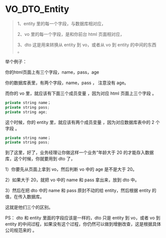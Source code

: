 # VO_DTO_Entity

> 1、entity 里的每一个字段，与数据库相对应，
>
> 2、vo 里的每一个字段，是和你前台 html 页面相对应，
>
> 3、dto 这是用来转换从 entity 到 vo，或者从 vo 到 entity 的中间的东西 。

举个例子：

你的html页面上有三个字段，name，pass，age

你的数据库表里，有两个字段，name，pass ， 注意没有 age。

而你的 vo 里，就应该有下面三个成员变量 ，因为对应 html 页面上三个字段 。

```java
private string name；
private string pass;
private string age;
```

这个时候，你的 entity 里，就应该有两个成员变量 ，因为对应数据库表中的 2 个字段 。

```java
private string name；
private string pass;
```

到了这里，好了，业务经理让你做这样一个业务“年龄大于 20 的才能存入数据库，这个时候，你就要用到 dto 了，

1）你要先从页面上拿到 vo，然后判断 vo 中的 age 是不是大于 20。

2）如果大于 20，就把 vo 中的 name 和 pass 拿出来，放到 dto 中。

3）然后在把 dto 中的 name 和 pass 原封不动的给 entity，然后根据 entity 的值，在传入数据库。

这就是他们三个的区别。

PS： dto 和 entity 里面的字段应该是一样的，dto 只是 entity 到 vo，或者 vo 到 entity 的中间过程，如果没有这个过程，你仍然可以做到增删改查，这是根据具体公司规范来的 。

